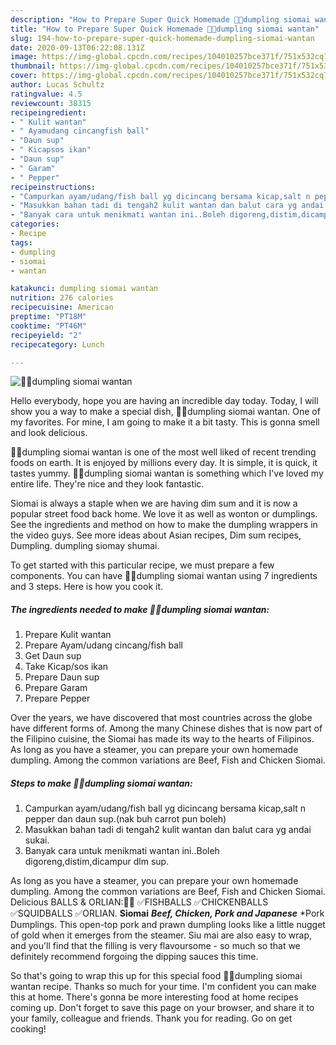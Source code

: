 ```yaml
---
description: "How to Prepare Super Quick Homemade 🥠🥠dumpling siomai wantan"
title: "How to Prepare Super Quick Homemade 🥠🥠dumpling siomai wantan"
slug: 194-how-to-prepare-super-quick-homemade-dumpling-siomai-wantan
date: 2020-09-13T06:22:08.131Z
image: https://img-global.cpcdn.com/recipes/104010257bce371f/751x532cq70/🥠🥠dumpling-siomai-wantan-resipi-foto-utama.jpg
thumbnail: https://img-global.cpcdn.com/recipes/104010257bce371f/751x532cq70/🥠🥠dumpling-siomai-wantan-resipi-foto-utama.jpg
cover: https://img-global.cpcdn.com/recipes/104010257bce371f/751x532cq70/🥠🥠dumpling-siomai-wantan-resipi-foto-utama.jpg
author: Lucas Schultz
ratingvalue: 4.5
reviewcount: 38315
recipeingredient:
- " Kulit wantan"
- " Ayamudang cincangfish ball"
- "Daun sup"
- " Kicapsos ikan"
- "Daun sup"
- " Garam"
- " Pepper"
recipeinstructions:
- "Campurkan ayam/udang/fish ball yg dicincang bersama kicap,salt n pepper dan daun sup.(nak buh carrot pun boleh)"
- "Masukkan bahan tadi di tengah2 kulit wantan dan balut cara yg andai sukai."
- "Banyak cara untuk menikmati wantan ini..Boleh digoreng,distim,dicampur dlm sup."
categories:
- Recipe
tags:
- dumpling
- siomai
- wantan

katakunci: dumpling siomai wantan 
nutrition: 276 calories
recipecuisine: American
preptime: "PT18M"
cooktime: "PT46M"
recipeyield: "2"
recipecategory: Lunch

---
```



![🥠🥠dumpling siomai wantan](https://img-global.cpcdn.com/recipes/104010257bce371f/751x532cq70/🥠🥠dumpling-siomai-wantan-resipi-foto-utama.jpg)

Hello everybody, hope you are having an incredible day today. Today, I will show you a way to make a special dish, 🥠🥠dumpling siomai wantan. One of my favorites. For mine, I am going to make it a bit tasty. This is gonna smell and look delicious.

🥠🥠dumpling siomai wantan is one of the most well liked of recent trending foods on earth. It is enjoyed by millions every day. It is simple, it is quick, it tastes yummy. 🥠🥠dumpling siomai wantan is something which I've loved my entire life. They're nice and they look fantastic.

Siomai is always a staple when we are having dim sum and it is now a popular street food back home. We love it as well as wonton or dumplings. See the ingredients and method on how to make the dumpling wrappers in the video guys. See more ideas about Asian recipes, Dim sum recipes, Dumpling. dumpling siomay shumai.


To get started with this particular recipe, we must prepare a few components. You can have 🥠🥠dumpling siomai wantan using 7 ingredients and 3 steps. Here is how you cook it.

<!--inarticleads1-->

##### The ingredients needed to make 🥠🥠dumpling siomai wantan:

1. Prepare  Kulit wantan
1. Prepare  Ayam/udang cincang/fish ball
1. Get Daun sup
1. Take  Kicap/sos ikan
1. Prepare Daun sup
1. Prepare  Garam
1. Prepare  Pepper


Over the years, we have discovered that most countries across the globe have different forms of. Among the many Chinese dishes that is now part of the Filipino cuisine, the Siomai has made its way to the hearts of Filipinos. As long as you have a steamer, you can prepare your own homemade dumpling. Among the common variations are Beef, Fish and Chicken Siomai. 

<!--inarticleads2-->

##### Steps to make 🥠🥠dumpling siomai wantan:

1. Campurkan ayam/udang/fish ball yg dicincang bersama kicap,salt n pepper dan daun sup.(nak buh carrot pun boleh)
1. Masukkan bahan tadi di tengah2 kulit wantan dan balut cara yg andai sukai.
1. Banyak cara untuk menikmati wantan ini..Boleh digoreng,distim,dicampur dlm sup.


As long as you have a steamer, you can prepare your own homemade dumpling. Among the common variations are Beef, Fish and Chicken Siomai. Delicious BALLS &amp; ORLIAN:🍡🍢 ✅FISHBALLS ✅CHICKENBALLS ✅SQUIDBALLS ✅ORLIAN. **Siomai** ***Beef, Chicken, Pork and Japanese*** *Pork Dumplings. This open-top pork and prawn dumpling looks like a little nugget of gold when it emerges from the steamer. Siu mai are also easy to wrap, and you&#39;ll find that the filling is very flavoursome - so much so that we definitely recommend forgoing the dipping sauces this time. 

So that's going to wrap this up for this special food 🥠🥠dumpling siomai wantan recipe. Thanks so much for your time. I'm confident you can make this at home. There's gonna be more interesting food at home recipes coming up. Don't forget to save this page on your browser, and share it to your family, colleague and friends. Thank you for reading. Go on get cooking!
